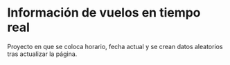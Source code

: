 # Información de vuelos en tiempo real
Proyecto en que se coloca horario, fecha actual y se crean datos aleatorios tras actualizar la página.
